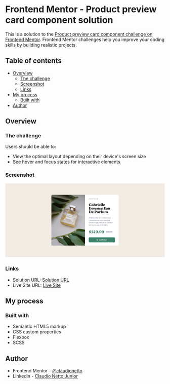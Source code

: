 # Frontend Mentor - Product preview card component solution

This is a solution to the [Product preview card component challenge on Frontend Mentor](https://www.frontendmentor.io/challenges/product-preview-card-component-GO7UmttRfa). Frontend Mentor challenges help you improve your coding skills by building realistic projects. 

## Table of contents

- [Overview](#overview)
  - [The challenge](#the-challenge)
  - [Screenshot](#screenshot)
  - [Links](#links)
- [My process](#my-process)
  - [Built with](#built-with)
- [Author](#author)

## Overview

### The challenge

Users should be able to:

- View the optimal layout depending on their device's screen size
- See hover and focus states for interactive elements

### Screenshot

![Resultado Final](design/screenshot.png)


### Links

- Solution URL: [Solution URL](https://www.frontendmentor.io/solutions/flexbox-scss-product-preview-card-component-DeCdzkojHo)
- Live Site URL: [Live Site](https://claudionetto.github.io/frontend-mentor-product-preview-card/)

## My process

### Built with

- Semantic HTML5 markup
- CSS custom properties
- Flexbox
- SCSS

## Author

- Frontend Mentor - [@claudionetto](https://www.frontendmentor.io/profile/claudionetto)
- Linkedin - [Claudio Netto Junior](https://www.linkedin.com/in/cl%C3%A1udio-netto-junior-12b359209/)